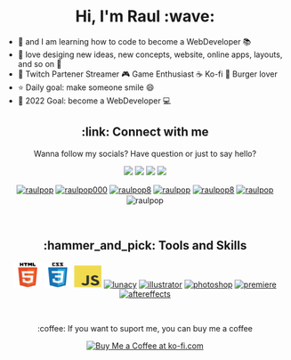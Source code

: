 <h1 align="center">Hi, I'm Raul :wave:</h1>

- :wave: and I am learning how to code to become a WebDeveloper :books:
- :art: love desiging new ideas, new concepts, website, online apps, layouts, and so on :tada:
- :purple_heart: Twitch Partener Streamer :video_game: Game Enthusiast :coffee: Ko-fi :hamburger: Burger lover
- :star: Daily goal: make someone smile :smile:
- :triangular_flag_on_post: 2022 Goal: become a WebDeveloper :computer:


<h2 align="center">:link: Connect with me</h2>
<p align="center">Wanna follow my socials? Have question or just to say hello?</p>
<p align="center">
  <a href="https://github.com/raulpop8"><img src="https://img.shields.io/github/followers/raulpop8?color=%23181717&label=Followers&logo=github&logoColor=white&style=for-the-badge" /></a>
  <a href="https://twitter.com/raulpop8"><img src="https://img.shields.io/twitter/follow/raulpop8?color=%231DA1F2&label=followers&logo=Twitter&logoColor=white&style=for-the-badge" /></a>
  <a href="https://www.youtube.com/channel/UCyxNQZvv3YKD3ulSwZ1BpKw"><img src="https://img.shields.io/youtube/channel/subscribers/UCyxNQZvv3YKD3ulSwZ1BpKw?color=%23FF0000&label=Subscribers&logo=Youtube&style=for-the-badge" /></a>
  <a href="https://www.twitch.tv/raulpop"><img src="https://img.shields.io/twitch/status/raulpop?color=%239146FF&label=stream&logo=twitch&logoColor=white&style=for-the-badge" /></a>
</p>

<p align="center">
  <a href="https://bio.link/raulpop" target="_blank" rel="noreferrer"><img align="center" src="https://raulpop.ro/res/biolinkc.svg" alt="raulpop" height="30" width="40" /></a>
  <a href="https://linkedin.com/in/raulpop000" target="_blank" rel="noreferrer"><img align="center" src="https://raw.githubusercontent.com/rahuldkjain/github-profile-readme-generator/master/src/images/icons/Social/linked-in-alt.svg" alt="raulpop000" height="30" width="40" /></a>
  <a href="https://instagram.com/raulpop8" target="_blank" rel="noreferrer"><img align="center" src="https://raw.githubusercontent.com/rahuldkjain/github-profile-readme-generator/master/src/images/icons/Social/instagram.svg" alt="raulpop8" height="30" width="40" /></a>
  <a href="https://dribbble.com/raulpop" target="_blank" rel="noreferrer"><img align="center" src="https://raw.githubusercontent.com/rahuldkjain/github-profile-readme-generator/master/src/images/icons/Social/dribbble.svg" alt="raulpop" height="30" width="40" /></a>
  <a href="https://www.behance.net/raulpop8" target="_blank" rel="noreferrer"><img align="center" src="https://raw.githubusercontent.com/rahuldkjain/github-profile-readme-generator/master/src/images/icons/Social/behance.svg" alt="raulpop8" height="30" width="40" /></a>
  <a href="https://www.youtube.com/c/raulpop" target="_blank" rel="noreferrer"><img align="center" src="https://raw.githubusercontent.com/rahuldkjain/github-profile-readme-generator/master/src/images/icons/Social/youtube.svg" alt="raulpop" height="30" width="40" /></a>
  <a hfre="https://www.twitch.tv/raulpop" target="_blank" rel="noreferrer"><img align="center" src="https://www.vectorlogo.zone/logos/twitch/twitch-icon.svg" alt="raulpop" height="30" width="30" /></a>
</p>

<br>

<h2 align="center">:hammer_and_pick: Tools and Skills</h2>
<p align="center">
  <a href="https://www.w3.org/html/" target="_blank" rel="noreferrer"><img src="https://raw.githubusercontent.com/devicons/devicon/master/icons/html5/html5-original-wordmark.svg" alt="html5" width="50" height="45"/></a> 
  <a href="https://www.w3schools.com/css/" target="_blank" rel="noreferrer"><img src="https://raw.githubusercontent.com/devicons/devicon/master/icons/css3/css3-original-wordmark.svg" alt="css3" width="50" height="45"/></a> 
  <a href="https://developer.mozilla.org/en-US/docs/Web/JavaScript" target="_blank" rel="noreferrer"> <img src="https://raw.githubusercontent.com/devicons/devicon/master/icons/javascript/javascript-original.svg" alt="javascript" width="50" height="40"/></a>
  <a href="https://icons8.com/lunacy" target="_blank" rel="noreferrer"><img src="https://icons8.com/vue-static/landings/lunacy-new/lunacy.svg" alt="lunacy" width="50" height="40"/></a>
  <a href="https://www.adobe.com/" target="_blank" rel="noreferrer"><img src="https://upload.wikimedia.org/wikipedia/commons/f/fb/Adobe_Illustrator_CC_icon.svg" alt="illustrator" width="50" height="40"/></a>
  <a href="https://www.adobe.com/" target="_blank" rel="noreferrer"><img src="https://upload.wikimedia.org/wikipedia/commons/a/af/Adobe_Photoshop_CC_icon.svg" alt="photoshop" alt="photoshop" width="50" height="40"/></a>
  <a href="https://www.adobe.com/" target="_blank" rel="noreferrer"><img src="https://upload.wikimedia.org/wikipedia/commons/4/40/Adobe_Premiere_Pro_CC_icon.svg" alt="premiere" width="50" height="40"/></a>
  <a href="https://www.adobe.com/" target="_blank" rel="noreferrer"><img src="https://upload.wikimedia.org/wikipedia/commons/c/cb/Adobe_After_Effects_CC_icon.svg" alt="aftereffects" width="50" height="40"/></a>
</p>
<br>
<p align="center">:coffee: If you want to suport me, you can buy me a coffee</p>
<p align="center"><a href="https://ko-fi.com/raulpop" target='_blank'> <img src="https://cdn.ko-fi.com/cdn/kofi5.png" alt="Buy Me a Coffee at ko-fi.com" /></a></p>
